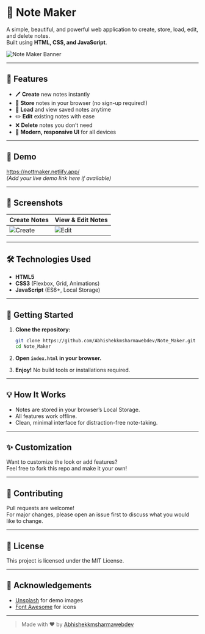 # 📝 Note Maker

A simple, beautiful, and powerful web application to create, store, load, edit, and delete notes.  
Built using **HTML, CSS, and JavaScript**.

![Note Maker Banner](https://images.unsplash.com/photo-1515378791036-0648a3ef77b2?auto=format&fit=crop&w=800&q=80)

---

## 🚀 Features

- 🖊️ **Create** new notes instantly
- 💾 **Store** notes in your browser (no sign-up required!)
- 📂 **Load** and view saved notes anytime
- ✏️ **Edit** existing notes with ease
- ❌ **Delete** notes you don’t need
- 🎨 **Modern, responsive UI** for all devices

---

## 🌟 Demo

https://nottmaker.netlify.app/  
*(Add your live demo link here if available)*

---

## 📸 Screenshots

| Create Notes           | View & Edit Notes        |
|------------------------|-------------------------|
| ![Create](assets/screenshot1.png) | ![Edit](assets/screenshot2.png) |

---

## 🛠️ Technologies Used

- **HTML5**
- **CSS3** (Flexbox, Grid, Animations)
- **JavaScript** (ES6+, Local Storage)

---

## 🏁 Getting Started

1. **Clone the repository:**
   ```bash
   git clone https://github.com/Abhishekkmsharmawebdev/Note_Maker.git
   cd Note_Maker
   ```

2. **Open `index.html` in your browser.**

3. **Enjoy!** No build tools or installations required.

---

## 💡 How It Works

- Notes are stored in your browser’s Local Storage.
- All features work offline.
- Clean, minimal interface for distraction-free note-taking.

---

## ✨ Customization

Want to customize the look or add features?  
Feel free to fork this repo and make it your own!

---

## 📢 Contributing

Pull requests are welcome!  
For major changes, please open an issue first to discuss what you would like to change.

---

## 📄 License

This project is licensed under the MIT License.

---

## 🙌 Acknowledgements

- [Unsplash](https://unsplash.com/) for demo images
- [Font Awesome](https://fontawesome.com/) for icons

---

> Made with ❤️ by [Abhishekkmsharmawebdev](https://github.com/Abhishekkmsharmawebdev)
